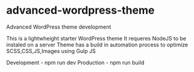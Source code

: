 # advanced-wordpress-theme
Advanced WordPress theme development

This is a lightwheight starter WordPress theme
It requeres NodeJS to be instaled on a server
Theme has a build in automation process to optimize SCSS,CSS,JS,Images using Gulp JS



Development - npm run dev
Production  - npm run build